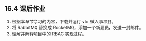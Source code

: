 ## 16.4 课后作业

1. 根据本章节学习的内容，下载并运行 vhr 微人事项目。
2. 将 RabbitMQ 替换成 RocketMQ，添加一个新雇员，发送一封邮件。
3. 理解并解释项目中的 RBAC 实现过程。